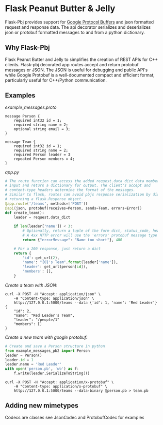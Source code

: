 # Flask Peanut Butter & Jelly
Flask-Pbj provides support for [Google Protocol Buffers](https://developers.google.com/protocol-buffers/docs/overview)
and json formatted request and response data. The api decorator serializes 
and deserializes json or protobuf formatted messages to and from a python 
dictionary.

## Why Flask-Pbj
Flask Peanut Butter and Jelly to simplifies the creation of REST APIs for C++ 
clients. Flask-pbj decorated app.routes accept and return protobuf messages or
JSON. The JSON is useful for debugging and public API's while Google Protobuf 
is a well-documented compact and efficient format, particularly useful for 
C++/Python communication.

## Examples
*example_messages.proto*
```
message Person {
    required int32 id = 1;
    required string name = 2;
    optional string email = 3;
}

message Team {
    required int32 id = 1;
    required string name = 2;
    required Person leader = 3
    repeated Person members = 4;
}
```
*app.py*
```python
# The route function can access the added request.data_dict data member for
# input and return a dictionary for output. The client's accept and
# content-type headers determine the format of the messages.
# Similar to flask, routes can avoid pbjs response serialization by directly
# returning a flask.Response object.
@app.route('/teams', methods=['POST'])
@api(json, protobuf(receives=Person, sends=Team, errors=Error))
def create_team():
    leader = request.data_dict
 
    if len(leader['name']) < 3:
        # Optionally, return a tuple of the form dict, status_code, headers
        # A 4xx HTTP error will use the 'errors' protobuf message type
        return {"errorMessage": "Name too short"}, 400

    # For a 200 response, just return a dict
    return {
        'id': get_url(2),
        'name': "{0}'s Team".format(leader['name']),
        'leader': get_url(person[id]),
        'members': [],
    }
```
*Create a team with JSON:*
```
curl -X POST -H "Accept: application/json" \
    -H "Content-type: application/json" \
    http://127.0.0.1:5000/teams --data {'id': 1, 'name': 'Red Leader'}
{
    "id": 2,
    "name": "Red Leader's Team",
    "leader": "/people/1"
    "members": []
}
```
*Create a new team with google protobuf:*
```python
# Create and save a Person structure in python
from example_messages_pb2 import Person
leader = Person()
leader.id = 1
leader.name = 'Red Leader'
with open('person.pb', 'wb') as f:
    f.write(leader.SerializeToString())
```
```
curl -X POST -H "Accept: application/x-protobuf" \
    -H "Content-type: application/x-protobuf" \
    http://127.0.0.1:5000/teams --data-binary @person.pb > team.pb
```

## Adding new mimetypes
Codecs are classes see JsonCodec and ProtobufCodec for examples
